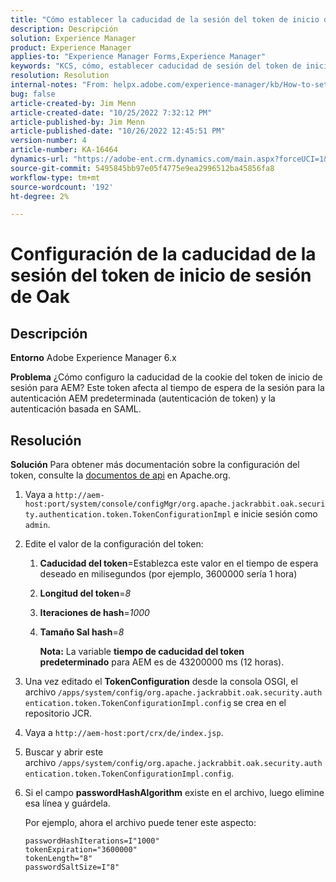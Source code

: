 ```yaml
---
title: "Cómo establecer la caducidad de la sesión del token de inicio de sesión de Oak"
description: Descripción
solution: Experience Manager
product: Experience Manager
applies-to: "Experience Manager Forms,Experience Manager"
keywords: "KCS, cómo, establecer caducidad de sesión del token de inicio de sesión de Oak, AEM, Adobe Experience Manager, Adobe Experience Manager Forms"
resolution: Resolution
internal-notes: "From: helpx.adobe.com/experience-manager/kb/How-to-set-token-session-expiration-AEM.html"
bug: false
article-created-by: Jim Menn
article-created-date: "10/25/2022 7:32:12 PM"
article-published-by: Jim Menn
article-published-date: "10/26/2022 12:45:51 PM"
version-number: 4
article-number: KA-16464
dynamics-url: "https://adobe-ent.crm.dynamics.com/main.aspx?forceUCI=1&pagetype=entityrecord&etn=knowledgearticle&id=a555c5b5-9b54-ed11-bba2-6045bd006b4b"
source-git-commit: 5495845bb97e05f4775e9ea2996512ba45856fa8
workflow-type: tm+mt
source-wordcount: '192'
ht-degree: 2%

---
```


# Configuración de la caducidad de la sesión del token de inicio de sesión de Oak

## Descripción


<b>Entorno</b>
Adobe Experience Manager 6.x

<b>Problema</b>
¿Cómo configuro la caducidad de la cookie del token de inicio de sesión para AEM?
Este token afecta al tiempo de espera de la sesión para la autenticación AEM predeterminada (autenticación de token) y la autenticación basada en SAML.






## Resolución


<b>Solución</b>
Para obtener más documentación sobre la configuración del token, consulte la [documentos de api](https://jackrabbit.apache.org/oak/docs/apidocs/org/apache/jackrabbit/oak/security/authentication/token/TokenConfigurationImpl.html) en Apache.org.

1. Vaya a `http://aem-host:port/system/console/configMgr/org.apache.jackrabbit.oak.security.authentication.token.TokenConfigurationImpl` e inicie sesión como `admin`.
2. Edite el valor de la configuración del token:

   1. <b>Caducidad del token</b>=Establezca este valor en el tiempo de espera deseado en milisegundos (por ejemplo, 3600000 sería 1 hora)
   2. <b>Longitud del token</b>=*8*
   3. <b>Iteraciones de hash</b>=*1000*
   4. <b>Tamaño Sal hash</b>=*8*

      <b>Nota:</b> La variable <b>tiempo de caducidad del token predeterminado</b> para AEM es de 43200000 ms (12 horas).
3. Una vez editado el <b>TokenConfiguration</b> desde la consola OSGI, el archivo<b> </b>`/apps/system/config/org.apache.jackrabbit.oak.security.authentication.token.TokenConfigurationImpl.config`<b> </b>se crea en el repositorio JCR.
4. Vaya a `http://aem-host:port/crx/de/index.jsp`.
5. Buscar y abrir este archivo `/apps/system/config/org.apache.jackrabbit.oak.security.authentication.token.TokenConfigurationImpl.config`.
6. Si el campo <b>passwordHashAlgorithm</b> existe en el archivo, luego elimine esa línea y guárdela.

   Por ejemplo, ahora el archivo puede tener este aspecto:


   ```
   passwordHashIterations=I"1000"
   tokenExpiration="3600000"
   tokenLength="8"
   passwordSaltSize=I"8"
   ```

